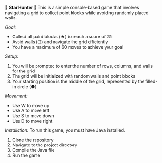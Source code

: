 **🌟 Star Hunter 🌟**
This is a simple console-based game that involves navigating a grid to collect point blocks while avoiding randomly placed walls. 

_Goal:_ 
- Collect all point blocks (★) to reach a score of 25
- Avoid walls (☐) and navigate the grid efficiently
- You have a maximum of 60 moves to achieve your goal

_Setup:_
1. You will be prompted to enter the number of rows, columns, and walls for the grid
2. The grid will be initialized with random walls and point blocks
3. Your starting position is the middle of the grid, represented by the filled-in circle (●)

_Movement:_
- Use W to move up
- Use A to move left
- Use S to move down
- Use D to move right

_Installation:_
To run this game, you must have Java installed.

1. Clone the repository
2. Navigate to the project directory
3. Compile the Java file
4. Run the game
